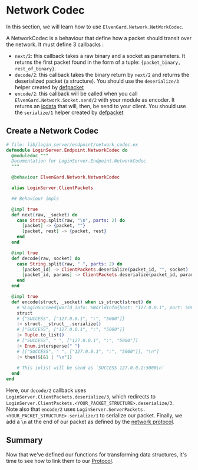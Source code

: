 # Network Codec

In this section, we will learn how to use `ElvenGard.Network.NetWorkCodec`.

A NetworkCodec is a behaviour that define how a packet should transit over the network. 
It must define 3 callbacks : 

  - `next/2`: this callback takes a raw binary and a socket as parameters. It returns 
    the first packet found in the form of a tuple: `{packet_binary, rest_of_binary}`.
  - `decode/2`: this callback takes the binary return by `next/2` and returns the 
    deserialized packet (a structure). You should use the `deserialize/3` helper created 
    by [defpacket](packet_definitions.html#decorators)
  - `encode/2`: this callback will be called when you call `ElvenGard.Network.Socket.send/2` 
    with your module as encoder. It returns an 
    [iodata](https://hexdocs.pm/elixir/IO.html#module-io-data) that will, then, be send to 
    your client. You should use the `serialize/1` helper created by 
    [defpacket](packet_definitions.html#decorators)

## Create a Network Codec


```elixir
# file: lib/login_server/endpoint/network_codec.ex
defmodule LoginServer.Endpoint.NetworkCodec do
  @moduledoc """
  Documentation for LoginServer.Endpoint.NetworkCodec
  """

  @behaviour ElvenGard.Network.NetworkCodec

  alias LoginServer.ClientPackets

  ## Behaviour impls

  @impl true
  def next(raw, _socket) do
    case String.split(raw, "\n", parts: 2) do
      [packet] -> {packet, ""}
      [packet, rest] -> {packet, rest}
    end
  end

  @impl true
  def decode(raw, socket) do
    case String.split(raw, " ", parts: 2) do
      [packet_id] -> ClientPackets.deserialize(packet_id, "", socket)
      [packet_id, params] -> ClientPackets.deserialize(packet_id, params, socket)
    end
  end

  @impl true
  def encode(struct, _socket) when is_struct(struct) do
    # %LoginSucceed{world_info: %WorldInfo{host: "127.0.0.1", port: 5000}}
    struct
    # {"SUCCESS", ["127.0.0.1", ":", "5000"]}
    |> struct.__struct__.serialize()
    # ["SUCCESS", ["127.0.0.1", ":", "5000"]]
    |> Tuple.to_list()
    # ["SUCCESS", " ", ["127.0.0.1", ":", "5000"]]
    |> Enum.intersperse(" ")
    # [["SUCCESS", " ", ["127.0.0.1", ":", "5000"]], "\n"]
    |> then(&[&1 | "\n"])
    
    # This iolist will be send as `SUCCESS 127.0.0.1:5000\n`
  end
end
```

Here, our `decode/2` callback uses `LoginServer.ClientPackets.deserialize/3`, which 
redirects to `LoginServer.ClientPackets.<YOUR_PACKET_STRUCTURE>.deserialize/3`.  
Note also that `encode/2` uses `LoginServer.ServerPackets.<YOUR_PACKET_STRUCTURE>.serialize/1` 
to serialize our packet. Finally, we add a `\n` at the end of our packet as defined by 
the [network protocol](network_protocol.html).

## Summary

Now that we've defined our functions for transforming data structures, it's time to see how 
to link them to our [Protocol](protocol.html).
